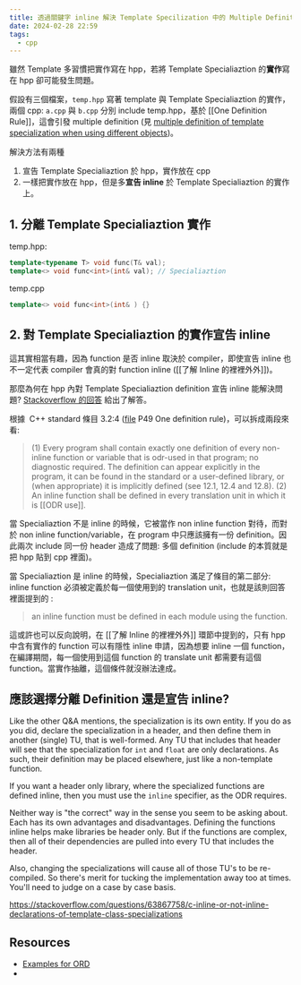```yaml
---
title: 透過關鍵字 inline 解決 Template Specilization 中的 Multiple Definition
date: 2024-02-28 22:59
tags:
  - cpp
---
```

雖然 Template 多習慣把實作寫在 hpp，若將 Template Specialiaztion 的**實作**寫在 hpp 卻可能發生問題。

假設有三個檔案，`temp.hpp` 寫著 template 與 Template Specialiaztion 的實作，兩個 cpp: `a.cpp` 與 `b.cpp` 分別 include  temp.hpp，基於 [[One Definition Rule]]，這會引發 multiple definition (見 [multiple definition of template specialization when using different objects](https://stackoverflow.com/questions/4445654/multiple-definition-of-template-specialization-when-using-different-objects))。

解決方法有兩種
1. 宣告 Template Specialiaztion 於 hpp，實作放在 cpp
2. 一樣把實作放在 hpp，但是多**宣告 inline** 於 Template Specialiaztion 的實作上。

## 1. 分離 Template Specialiaztion 實作

temp.hpp: 
```cpp
template<typename T> void func(T& val);
template<> void func<int>(int& val); // Specialiaztion
```

temp.cpp
```cpp
template<> void func<int>(int& ) {}
```


## 2. 對 Template Specialiaztion 的實作宣告 inline 

這其實相當有趣，因為 function 是否 inline 取決於 compiler，即使宣告 inline 也不一定代表 compiler 會真的對 function inline  ([[了解 Inline 的裡裡外外]])。

那麼為何在 hpp 內對  Template Specialiaztion definition 宣告 inline 能解決問題?  [Stackoverflow 的回答](https://stackoverflow.com/a/48403514) 給出了解答。

根據  C++ standard 條目 3.2:4 ([file](https://www.open-std.org/jtc1/sc22/wg21/docs/papers/2013/n3690.pdf) P49 One definition rule)，可以拆成兩段來看: 
> (1) Every program shall contain exactly one definition of every non-inline function or variable that is odr-used in that program; no diagnostic required. The definition can appear explicitly in the program, it can be found in the standard or a user-defined library, or (when appropriate) it is implicitly defined (see 12.1, 12.4 and 12.8). 
> (2) An inline function shall be defined in every translation unit in which it is [[ODR use]].

當 Specialiaztion 不是 inline 的時候，它被當作 non inline function 對待，而對於 non inline function/variable，在 program 中只應該擁有一份 definition。因此兩次 include 同一份 header 造成了問題: 多個 definition (include 的本質就是把 hpp 貼到 cpp 裡面)。

當 Specialiaztion 是 inline 的時候，Specialiaztion 滿足了條目的第二部分: inline function 必須被定義於每一個使用到的 translation unit，也就是該則回答裡面提到的 : 

> an inline function must be defined in each module using the function.

這或許也可以反向說明，在 [[了解 Inline 的裡裡外外]] 環節中提到的，只有 hpp 中含有實作的 function 可以有隱性 inline 申請，因為想要 inline 一個 function，在編譯期間，每一個使用到這個 function 的 translate unit 都需要有這個 function。當實作抽離，這個條件就沒辦法達成。


## 應該選擇分離 Definition 還是宣告 inline?

Like the other Q&A mentions, the specialization is its own entity. If you do as you did, declare the specialization in a header, and then define them in another (single) TU, that is well-formed. Any TU that includes that header will see that the specialization for `int` and `float` are only declarations. 
As such, their definition may be placed elsewhere, just like a non-template function.

If you want a header only library, where the specialized functions are defined inline, then you must use the `inline` specifier, as the ODR requires.

Neither way is "the correct" way in the sense you seem to be asking about. Each has its own advantages and disadvantages. Defining the functions inline helps make libraries be header only. But if the functions are complex, then all of their dependencies are pulled into every TU that includes the header. 

Also, changing the specializations will cause all of those TU's to be re-compiled. So there's merit for tucking the implementation away too at times. You'll need to judge on a case by case basis.

https://stackoverflow.com/questions/63867758/c-inline-or-not-inline-declarations-of-template-class-specializations



## Resources
- [Examples for ORD](https://wiki.sei.cmu.edu/confluence/display/cplusplus/DCL60-CPP.+Obey+the+one-definition+rule)
- 